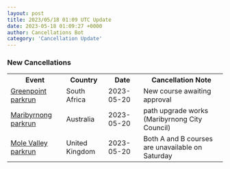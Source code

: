 ```yaml
---
layout: post
title: 2023/05/18 01:09 UTC Update
date: 2023-05-18 01:09:27 +0000
author: Cancellations Bot
category: 'Cancellation Update'
---
```


<h3>New Cancellations</h3>
<div class='hscrollable'>
<table style='width: 100%'>
    <tr>
        <th>Event</th>
        <th>Country</th>
        <th>Date</th>
        <th>Cancellation Note</th>
    </tr>
    <tr>
        <td><a href="https://www.parkrun.co.za/greenpoint">Greenpoint parkrun</a></td>
        <td>South Africa</td>
        <td>2023-05-20</td>
        <td>New course awaiting approval</td>
    </tr>
    <tr>
        <td><a href="https://www.parkrun.com.au/maribyrnong">Maribyrnong parkrun</a></td>
        <td>Australia</td>
        <td>2023-05-20</td>
        <td>path upgrade works (Maribyrnong City Council)</td>
    </tr>
    <tr>
        <td><a href="https://www.parkrun.org.uk/molevalley">Mole Valley parkrun</a></td>
        <td>United Kingdom</td>
        <td>2023-05-20</td>
        <td>Both A and B courses are unavailable on Saturday</td>
    </tr>
</table>
</div>
